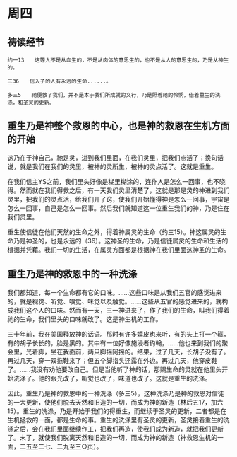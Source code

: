 # 周四

## 祷读经节
```
约一13　　这等人不是从血生的，不是从肉体的意思生的，也不是从人的意思生的，乃是从神生的。

三36　　信入子的人有永远的生命......。

多三5　　祂便救了我们，并不是本于我们所成就的义行，乃是照着祂的怜悯，借着重生的洗涤，和圣灵的更新。
```
## 重生乃是神整个救恩的中心，也是神的救恩在生机方面的开始

这乃在于神自己，祂是灵，进到我们里面，在我们灵里，把我们点活了；换句话说，就是我们在我们的灵里，被神的灵所生，被神的灵点活了。这就是重生。

在我们信主YS之前，我们里头好像是糊里糊涂的，连作人是怎么一回事，也不晓得。然而就在我们得救之后，有一天我们灵里清楚了，这就是那是灵的神进到我们灵里，把我们的灵点活，给我们开了窍，使我们开始懂得神是怎么一回事，宇宙是怎么一回事，自己是怎么一回事。然后我们就知道这一位重生我们的神，乃是住在我们灵里。

重生使信徒在他们天然的生命之外，得着神属灵的生命（约三15）。神这属灵的生命乃是神圣的，也是永远的（36）。这神圣的生命，乃是信徒属灵的生命和生活的根据并凭藉。我们一切的生活，在属灵方面都是根据神在我们里面这神圣的生命。

## 重生乃是神的救恩中的一种洗涤

我们都知道，每一个生命都有它的口味。......这些口味是从我们五官的感觉进来的，就是视觉、听觉、嗅觉、味觉以及触觉。......这些从五官的感觉进来的，就构成我们这个人的口味。然而有一天，三一神进来了，作了我们的生命，叫我们得着祂的生命，我们里头的口味就改了。这是神生机的工作。

三十年前，我在美国释放神的话语。那时有许多嬉皮也来听，有的头上打一个箍，有的胡子长长的，脸是黑的。其中有一位好像施浸者约翰，......他也来到我们的聚会里，光着脚，坐在我面前，两只脚摇阿摇的。结果，过了几天，长胡子没有了。再过几天，穿一双拖鞋来了；但五个脚指头还露在外边。再过几天，他穿皮鞋了。......我没有劝他要改自己。但是当他听了神的话，那赐生命的灵就在他里头开始洗涤了。他的眼光改了，听觉也改了，味道也改了。这就是重生的洗涤。

因此，重生乃是神的救恩中的一种洗涤（多三5），这种洗涤乃是神的救恩对信徒的一大更新，使他们脱去天然和旧造的一切，而成为神的新造（林后五17，加六15）。重生的洗涤，乃是开始于我们的得重生，而继续于圣灵的更新，二者都是在生机拯救的一面，都是生命的事。重生的洗涤里有圣灵的更新，圣灵接着重生的洗涤之后，会在我们里面继续作工，把我们再造，使我们成为新造，就把我们更新了。末了，就使我们脱离天然和旧造的一切，而成为神的新造（神救恩生机的一面，二五至二七、二九至三○页）。
